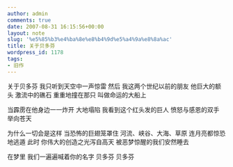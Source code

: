 ```yaml
---
author: admin
comments: true
date: 2007-08-31 16:15:56+00:00
layout: note
slug: '%e5%85%b3%e4%ba%8e%e8%b4%9d%e5%a4%9a%e8%8a%ac'
title: 关于贝多芬
wordpress_id: 1178
tags:
- 旧作
---
```


关于贝多芬
我只听到天空中一声惊雷
然后
我这两个世纪以前的朋友
他巨大的额头
激流中的礁石
重重地撞在那只
叫做命运的大船上

当霹雳在他身边一一炸开
大地塌陷
我看到这个红头发的巨人
愤怒与感恩的双手
举向苍天

为什么一切会是这样
当恐怖的巨翅笼罩住
河流、峡谷、大海、草原
连月亮都惊恐地逃遁
此时
你伟大的创造之光泻自高天
被恶梦惊醒的我们安然睡去

在梦里
我们一遍遍喊着你的名字
贝多芬
贝多芬
